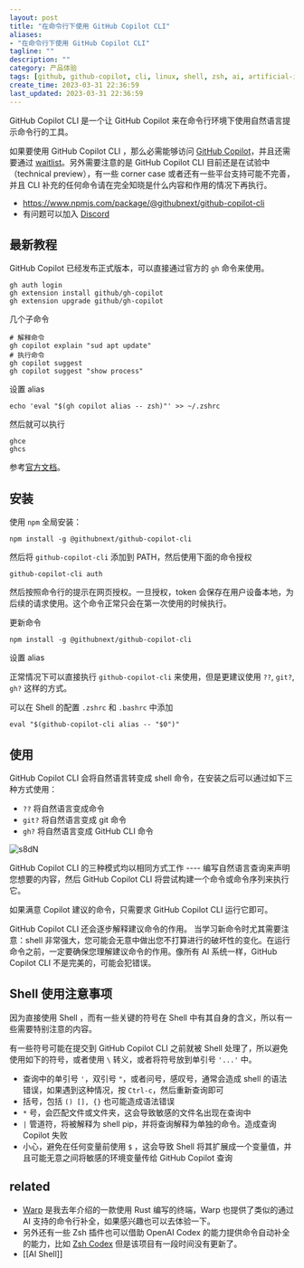 ```yaml
---
layout: post
title: "在命令行下使用 GitHub Copilot CLI"
aliases:
- "在命令行下使用 GitHub Copilot CLI"
tagline: ""
description: ""
category: 产品体验
tags: [github, github-copilot, cli, linux, shell, zsh, ai, artificial-intelligence]
create_time: 2023-03-31 22:36:59
last_updated: 2023-03-31 22:36:59
---
```


GitHub Copilot CLI 是一个让 GitHub Copilot 来在命令行环境下使用自然语言提示命令行的工具。

如果要使用 GitHub Copilot CLI ，那么必需能够访问 [GitHub Copilot](https://github.com/features/copilot/)，并且还需要通过 [waitlist](https://githubnext.com/projects/copilot-cli/)。另外需要注意的是 GitHub Copilot CLI 目前还是在试验中（technical preview），有一些 corner case 或者还有一些平台支持可能不完善，并且 CLI 补充的任何命令请在完全知晓是什么内容和作用的情况下再执行。

- <https://www.npmjs.com/package/@githubnext/github-copilot-cli>
- 有问题可以加入 [Discord](https://discord.com/invite/githubnext)

## 最新教程

GitHub Copilot 已经发布正式版本，可以直接通过官方的 `gh` 命令来使用。

```
gh auth login
gh extension install github/gh-copilot
gh extension upgrade github/gh-copilot
```

几个子命令

```
# 解释命令
gh copilot explain "sud apt update"
# 执行命令
gh copilot suggest
gh copilot suggest "show process"
```

设置 alias

```
echo 'eval "$(gh copilot alias -- zsh)"' >> ~/.zshrc
```

然后就可以执行

```
ghce
ghcs
```

参考[官方文档](https://docs.github.com/en/copilot/github-copilot-in-the-cli/using-github-copilot-in-the-cli)。

## 安装

使用 `npm` 全局安装：

```
npm install -g @githubnext/github-copilot-cli
```

然后将 `github-copilot-cli` 添加到 PATH，然后使用下面的命令授权

```
github-copilot-cli auth
```

然后按照命令行的提示在网页授权。一旦授权，token 会保存在用户设备本地，为后续的请求使用。这个命令正常只会在第一次使用的时候执行。

更新命令

```
npm install -g @githubnext/github-copilot-cli
```

设置 alias

正常情况下可以直接执行 `github-copilot-cli` 来使用，但是更建议使用 `??`, `git?`, `gh?` 这样的方式。

可以在 Shell 的配置 `.zshrc` 和 `.bashrc` 中添加

```
eval "$(github-copilot-cli alias -- "$0")"
```

## 使用

GitHub Copilot CLI 会将自然语言转变成 shell 命令，在安装之后可以通过如下三种方式使用：

- `??` 将自然语言变成命令
- `git?` 将自然语言变成 git 命令
- `gh?` 将自然语言变成 GitHub CLI 命令

![s8dN](https://photo.einverne.info/images/2023/04/17/s8dN.jpg)

GitHub Copilot CLI 的三种模式均以相同方式工作 ---- 编写自然语言查询来声明您想要的内容，然后 GitHub Copilot CLI 将尝试构建一个命令或命令序列来执行它。

如果满意 Copilot 建议的命令，只需要求 GitHub Copilot CLI 运行它即可。

GitHub Copilot CLI 还会逐步解释建议命令的作用。 当学习新命令时尤其需要注意：shell 非常强大，您可能会无意中做出您不打算进行的破坏性的变化。在运行命令之前，一定要确保您理解建议命令的作用。像所有 AI 系统一样，GitHub Copilot CLI 不是完美的，可能会犯错误。

## Shell 使用注意事项

因为直接使用 Shell ，而有一些关键的符号在 Shell 中有其自身的含义，所以有一些需要特别注意的内容。

有一些符号可能在提交到 GitHub Copilot CLI 之前就被 Shell 处理了，所以避免使用如下的符号，或者使用 `\` 转义，或者将符号放到单引号 `'...'` 中。

- 查询中的单引号 `'`，双引号 `"`，或者问号，感叹号，通常会造成 shell 的语法错误，如果遇到这种情况，按 `Ctrl-c`，然后重新查询即可
- 括号，包括 `() [], {}` 也可能造成语法错误
- `*` 号，会匹配文件或文件夹，这会导致敏感的文件名出现在查询中
- `|` 管道符，将被解释为 shell pip，并将查询解释为单独的命令。造成查询 Copilot 失败
- 小心，避免在任何变量前使用 `$` ，这会导致 Shell 将其扩展成一个变量值，并且可能无意之间将敏感的环境变量传给 GitHub Copilot 查询

## related

- [Warp](/post/2022/03/warp-terminal-usage.html) 是我去年介绍的一款使用 Rust 编写的终端，Warp 也提供了类似的通过 AI 支持的命令行补全，如果感兴趣也可以去体验一下。
- 另外还有一些 Zsh 插件也可以借助 OpenAI Codex 的能力提供命令自动补全的能力，比如 [Zsh Codex](https://github.com/tom-doerr/zsh_codex) 但是该项目有一段时间没有更新了。
- [[AI Shell]]